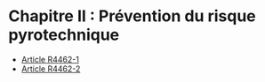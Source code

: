 # Chapitre II : Prévention du risque pyrotechnique

* [Article R4462-1](./LEGIARTI000028140043.md)
* [Article R4462-2](./LEGIARTI000028140049.md)
